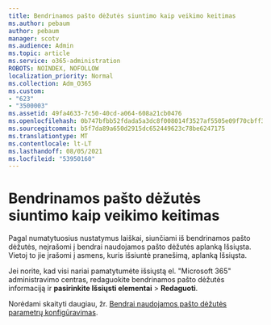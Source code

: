 ```yaml
---
title: Bendrinamos pašto dėžutės siuntimo kaip veikimo keitimas
ms.author: pebaum
author: pebaum
manager: scotv
ms.audience: Admin
ms.topic: article
ms.service: o365-administration
ROBOTS: NOINDEX, NOFOLLOW
localization_priority: Normal
ms.collection: Adm_O365
ms.custom:
- "623"
- "3500003"
ms.assetid: 49fa4633-7c50-40cd-a064-608a21cb0476
ms.openlocfilehash: 0b747bfbb52fdada5a3dc8f008014f3527af5505e09f70cbff3e33ad01a4248e
ms.sourcegitcommit: b5f7da89a650d2915dc652449623c78be6247175
ms.translationtype: MT
ms.contentlocale: lt-LT
ms.lasthandoff: 08/05/2021
ms.locfileid: "53950160"
---
```

# <a name="changing-shared-mailbox-send-as-behavior"></a>Bendrinamos pašto dėžutės siuntimo kaip veikimo keitimas

Pagal numatytuosius nustatymus laiškai, siunčiami iš bendrinamos pašto dėžutės, neįrašomi į bendrai naudojamos pašto dėžutės aplanką Išsiųsta. Vietoj to jie įrašomi į asmens, kuris išsiuntė pranešimą, aplanką Išsiųsta.
  
Jei norite, kad visi nariai pamatytumėte išsiųstą el. "Microsoft 365" administravimo centras, redaguokite bendrinamos pašto dėžutės informaciją ir **pasirinkite Išsiųsti elementai** \> **Redaguoti**.
  
Norėdami skaityti daugiau, žr. [Bendrai naudojamos pašto dėžutės parametrų konfigūravimas](https://docs.microsoft.com/microsoft-365/admin/email/configure-a-shared-mailbox#allow-everyone-to-see-the-sent-email-the-replies).
  
